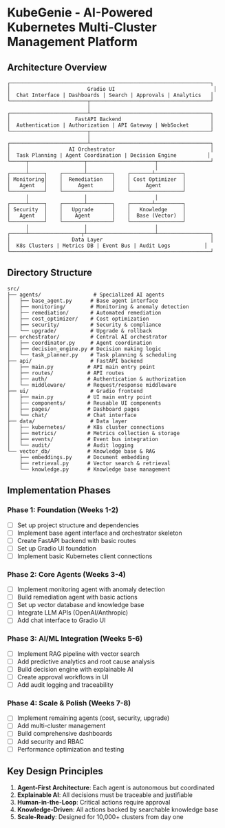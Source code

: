 # KubeGenie - AI-Powered Kubernetes Multi-Cluster Management Platform

## Architecture Overview

```
┌─────────────────────────────────────────────────────────────────┐
│                         Gradio UI                                │
│  Chat Interface | Dashboards | Search | Approvals | Analytics   │
└─────────────────────────┬───────────────────────────────────────┘
                          │
┌─────────────────────────┴───────────────────────────────────────┐
│                     FastAPI Backend                             │
│  Authentication | Authorization | API Gateway | WebSocket       │
└─────────────────────────┬───────────────────────────────────────┘
                          │
┌─────────────────────────┴───────────────────────────────────────┐
│                   AI Orchestrator                               │
│  Task Planning | Agent Coordination | Decision Engine          │
└─────┬──────────────────┬──────────────────────┬─────────────────┘
      │                  │                      │
┌─────┴─────┐    ┌───────┴────────┐    ┌───────┴─────────┐
│ Monitoring│    │  Remediation   │    │ Cost Optimizer  │
│   Agent   │    │     Agent      │    │     Agent       │
└───────────┘    └────────────────┘    └─────────────────┘
      │                  │                      │
┌─────┴─────┐    ┌───────┴────────┐    ┌───────┴─────────┐
│ Security  │    │   Upgrade      │    │   Knowledge     │
│   Agent   │    │    Agent       │    │  Base (Vector)  │
└───────────┘    └────────────────┘    └─────────────────┘
      │                  │                      │
┌─────┴─────────────────┬┴──────────────────────┴─────────────────┐
│                    Data Layer                                   │
│  K8s Clusters | Metrics DB | Event Bus | Audit Logs           │
└─────────────────────────────────────────────────────────────────┘
```

## Directory Structure

```
src/
├── agents/                 # Specialized AI agents
│   ├── base_agent.py      # Base agent interface
│   ├── monitoring/        # Monitoring & anomaly detection
│   ├── remediation/       # Automated remediation
│   ├── cost_optimizer/    # Cost optimization
│   ├── security/          # Security & compliance
│   └── upgrade/           # Upgrade & rollback
├── orchestrator/          # Central AI orchestrator
│   ├── coordinator.py     # Agent coordination
│   ├── decision_engine.py # Decision making logic
│   └── task_planner.py    # Task planning & scheduling
├── api/                   # FastAPI backend
│   ├── main.py           # API main entry point
│   ├── routes/           # API routes
│   ├── auth/             # Authentication & authorization
│   └── middleware/       # Request/response middleware
├── ui/                    # Gradio frontend
│   ├── main.py           # UI main entry point
│   ├── components/       # Reusable UI components
│   ├── pages/            # Dashboard pages
│   └── chat/             # Chat interface
├── data/                  # Data layer
│   ├── kubernetes/       # K8s cluster connections
│   ├── metrics/          # Metrics collection & storage
│   ├── events/           # Event bus integration
│   └── audit/            # Audit logging
└── vector_db/            # Knowledge base & RAG
    ├── embeddings.py     # Document embedding
    ├── retrieval.py      # Vector search & retrieval
    └── knowledge.py      # Knowledge base management
```

## Implementation Phases

### Phase 1: Foundation (Weeks 1-2)
- [ ] Set up project structure and dependencies
- [ ] Implement base agent interface and orchestrator skeleton
- [ ] Create FastAPI backend with basic routes
- [ ] Set up Gradio UI foundation
- [ ] Implement basic Kubernetes client connections

### Phase 2: Core Agents (Weeks 3-4)
- [ ] Implement monitoring agent with anomaly detection
- [ ] Build remediation agent with basic actions
- [ ] Set up vector database and knowledge base
- [ ] Integrate LLM APIs (OpenAI/Anthropic)
- [ ] Add chat interface to Gradio UI

### Phase 3: AI/ML Integration (Weeks 5-6)
- [ ] Implement RAG pipeline with vector search
- [ ] Add predictive analytics and root cause analysis
- [ ] Build decision engine with explainable AI
- [ ] Create approval workflows in UI
- [ ] Add audit logging and traceability

### Phase 4: Scale & Polish (Weeks 7-8)
- [ ] Implement remaining agents (cost, security, upgrade)
- [ ] Add multi-cluster management
- [ ] Build comprehensive dashboards
- [ ] Add security and RBAC
- [ ] Performance optimization and testing

## Key Design Principles

1. **Agent-First Architecture**: Each agent is autonomous but coordinated
2. **Explainable AI**: All decisions must be traceable and justifiable
3. **Human-in-the-Loop**: Critical actions require approval
4. **Knowledge-Driven**: All actions backed by searchable knowledge base
5. **Scale-Ready**: Designed for 10,000+ clusters from day one